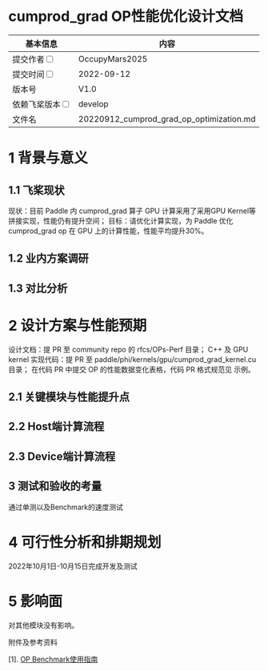 # cumprod_grad OP性能优化设计文档

| 基本信息                 | 内容     |
| ---- | -------------------------- |
| 提交作者<input type="checkbox" class="rowselector hidden">   |  OccupyMars2025  |                                         
| 提交时间<input type="checkbox" class="rowselector hidden"> | 2022-09-12 |                                                
| 版本号     | V1.0  |                       
| 依赖飞桨版本<input type="checkbox" class="rowselector hidden">| develop|                      
| 文件名    | 20220912_cumprod_grad_op_optimization.md <br> |

 # 1 背景与意义

##  1.1 飞桨现状

现状：目前 Paddle 内 cumprod_grad 算子 GPU 计算采用了采用GPU Kernel等拼接实现，性能仍有提升空间；
目标：请优化计算实现，为 Paddle 优化 cumprod_grad op 在 GPU 上的计算性能，性能平均提升30%。

 ## 1.2 业内方案调研


 ## 1.3 对比分析


 # 2 设计方案与性能预期
设计文档：提 PR 至 community repo 的 rfcs/OPs-Perf 目录；
C++ 及 GPU kernel 实现代码：提 PR 至 paddle/phi/kernels/gpu/cumprod_grad_kernel.cu 目录；
在代码 PR 中提交 OP 的性能数据变化表格，代码 PR 格式规范见 示例。

 ## 2.1 关键模块与性能提升点


##  2.2 Host端计算流程


 ## 2.3 Device端计算流程


 ## 3 测试和验收的考量

通过单测以及Benchmark的速度测试

 # 4 可行性分析和排期规划

2022年10月1日-10月15日完成开发及测试


#  5 影响面

对其他模块没有影响。


 附件及参考资料

[1]. [OP Benchmark使用指南](https://github.com/PaddlePaddle/benchmark/blob/master/api/README.md)

